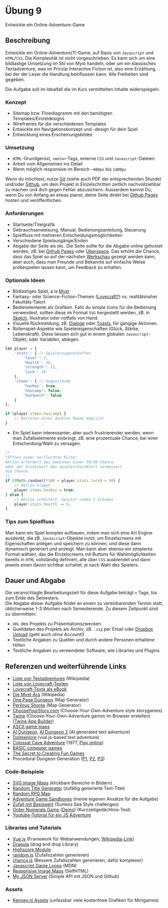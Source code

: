 # Übung 9

Entwickle ein Online-Adventure-Game


## Beschreibung

Entwickle ein Online-Adventure(?)-Game, auf Basis von `Javascript` und `HTML`/`CSS`. Die Komplexität ist nicht vorgeschrieben. Es kann sich um eine bildlastige Umsetzung im Stil von Myst handeln, oder um ein klassisches Textadventure, was im Prinzip Interactive Fiction ist, also eine Erzählung, bei der der Leser die Handlung beinflussen kann. Alle Freiheiten sind gegeben. 

Die Aufgabe soll im Idealfall die im Kurs vermittelten Inhalte widerspiegeln.

### Konzept

- Sitemap bzw. Flowdiagramm mit den benötigten Templates/Einzeldesigns
- Wireframes für die verschiedenen Templates
- Entwickle ein Navigationskonzept und -design für dein Spiel
- Entwicklung eines Erscheinungsbildes

### Umsetzung

- `HTML`-Grundgerüst, `<meta>`-Tags, externe `CSS` und `Javascript`-Dateien
- Arbeit vom Allgemeinen ins Detail
- Wenn möglich responsive im Bereich `~400px` bis `1400px`

Wenn du möchtest, nutze [Git](https://git-scm.com/) (siehe auch PDF der entsprechenden Stunde) und/oder [Github](https://github.com/), um dein Projekt in Einzelschritten zeitlich nachvollziehbar zu machen und dich gegen Fehler abzusichern. Ausserdem kannst Du, wenn Du von Anfang an etwas planst, deine Seite direkt bei [Github Pages](https://pages.github.com/) hosten und veröffentlichen.

### Anforderungen

- Startseite/Titelgrafik
- Gebrauchsanweisung, Manual, Bedienungsanleitung, Steuerung
- Spielfluss mit mehreren Entscheidungsmöglichkeiten
- Verschiedene Spielausgänge/Enden
- Abgabe der Seite als `URL`. Die Seite sollte für die Abgabe online gehostet werden, zB. bei [Github Pages](https://pages.github.com/) oder [Uberspace](https://uberspace.de/de/). Das erhöht die Chance, dass das Spiel so auf der nächsten [Werkschau](http://diewerkschaumannheim.de/) gezeigt werden kann, aber auch, dass man Freunde und Bekannte auf einfache Weise probespielen lassen kann, um Feedback zu erhalten.

### Optionale Ideen

- Bildlastiges Spiel, à la [Myst](https://de.wikipedia.org/wiki/Myst#Myst)
- Fantasy- oder Science-Fiction-Themen ([Lovecraft?](https://en.wikisource.org/wiki/Author:Howard_Phillips_Lovecraft#Short_stories)) vs. realitätsnaher Fakultäts-Tatort
- Bedienelemente als Grafiken. Falls du simple Icons für die Bedienung verwendest, sollten diese im Format `SVG` hergestellt werden, zB. in [Sketch](https://www.sketch.com/store/edu/), Illustrator oder notfalls von Hand.
- Visuelle Rückmeldung, zB. [Dialoge](https://developer.mozilla.org/de/docs/Web/HTML/Element/dialog) oder [Toasts](https://codepen.io/kipp0/pen/pPNrrj), für gängige Aktionen.
- Rollenspiel-Aspekte wie Spielereigenschaften (Glück, Stärke, Lebenskraft). Diese liessen sich gut in einem globalen `Javascript`-Objekt, oder Variablen, ablegen.

```javascript
let player = {
	'stats': { // Spielereigenschaften
		'level': 2,
		'health': 25,
		'strength': 15,
		'luck': 10
	},
	'items': { // Gegenstände
		'hasKey': true,
		'hasLamp': false,
		'hasSword': false
	}
};

if (player.items.hasLamp) {
	// Betreten eines dunklen Raums möglich?
}
```

- Ein Spiel kann interessanter, aber auch frustrierender werden, wenn man Zufallselemente einbringt, zB. eine prozentuale Chance, bei einer Entscheidung/Wahl zu versagen.

```javascript
/*
"Öffnen einer verfluchten Kiste"
Aktion erfordert das Gewinnen einer 50/50-Chance,
aber der Glückswert des Spielercharakters verbessert
die Chance.
*/
if ((Math.random()*100 + player.stats.luck) > 50) {
	// Aktion klappt
	player.items.hasKey = true;
} else {
	// Aktion scheitert, Spieler nimmt 5 Schaden
	player.stats.health -= 5;
}
```

### Tips zum Spielfluss

Man kann ein Spiel komplex aufbauen, indem man sich eine Art Engine ausdenkt, die zB. `Javascript`-Objekte nutzt, um Einzelscreens mit Eigenschaften anlegen und speichern zu können, und diese dann dynamisch generiert und anzeigt.
Man kann aber ebenso ein simpleres Format wählen, das die Einzelscreens mit Buttons für Wahlmöglichkeiten bereits in `HTML` vollständig definiert, alle über `CSS` ausblendet und dann jeweils einen davon sichtbar schaltet, je nach Wahl des Spielers.

## Dauer und Abgabe

Die veranschlagte Bearbeitungszeit für diese Aufgabe beträgt `n` Tage, bis zum Ende des Semesters.  
Die Abgabe dieser Aufgabe findet an einem zu vereinbarenden Termin statt, üblicherweise 1-3 Wochen nach Semesterende. Zu diesem Zeitpunkt sind zu übermitteln:

- `URL` des Projekts zu Präsentationszwecken
- Quelldaten des Projekts als Archiv, zB. `.zip` per Email oder [Dropbox Upload](http://arnorichter.de/hsma/abgabe/) (geht auch ohne Account!)
- Textliche Angaben zu Quellen und durch andere Personen erhaltene Hilfen
- Textliche Angaben zu verwendeter Software, wie Libraries und Plugins

## Referenzen und weiterführende Links

- [Liste von Textadventures](https://de.wikipedia.org/wiki/Liste_von_Textadventures) (Wikipedia)
- [Liste von Lovecraft-Texten](https://en.wikisource.org/wiki/Author:Howard_Phillips_Lovecraft#Short_stories)
- [Lovecraft-Texte als eBook](https://www.kotzendes-einhorn.de/blog/2018-10/the-complete-works-of-h-p-lovecraft-als-gratis-e-book/)
- [Die Myst-Ära](https://de.wikipedia.org/wiki/Adventure#Die_Myst-%C3%84ra) (Wikipedia)
- [One Page Dungeon](https://watabou.itch.io/one-page-dungeon) (Map Generator)
- [Perilous Shores](https://watabou.itch.io/perilous-shores) (Map Generator)
- [ChooseYourStory.com](http://chooseyourstory.com/) (Choose-Your-Own-Adventure style storygames)
- [Twine](https://twinery.org) (Choose-Your-Own-Adventure games im Browser erstellen) ([Twine App Builder](https://github.com/lazerwalker/twine-app-builder))
- [ASCII game maps](https://github.com/notimetoplay/ascii-mapper)
- [AI Dungeon](http://ai-adventure.appspot.com/), [AI Dungeon 2](https://play.aidungeon.io/) (AI generated text adventure)
- [Dolmenlore](https://mass-driver.com/dolmenlore) (vue.js-based text adventure)
- [Colossal Cave Adventure](https://en.wikipedia.org/wiki/Colossal_Cave_Adventure) (1977, [Play online](https://quuxplusone.github.io/Advent/play.html))
- [BASIC computer games](https://github.com/coding-horror/basic-computer-games)
- [The Secret to Creating Fun Games](https://gist.github.com/polm/05db396cf08b9ec2a81c)
- Procedural Dungeon Generation ([P1](https://github.com/adonaac/blog/issues/1), [P2](https://github.com/adonaac/blog/issues/7), [P3](https://github.com/adonaac/blog/issues/47))

### Code-Beispiele

- [SVG Image Maps](https://gist.github.com/oelna/1efd149dcb9ea0fa8b526a44ff108446) (klickbare Bereiche in Bildern)
- [Random Title Generator](https://gist.github.com/oelna/d85427f6704c2904f537bfec62ca79ec) (zufällig generierte Text-Titel)
- [Random RPG Map](https://github.com/oelna/random-rpg-map)
- [Adventure Game Sandboxes](https://github.com/oelna/javascript-adventures) (meine eigenen Ansätze für die Aufgabe)
- [Zufall mit Basiswert](https://gist.github.com/oelna/93f702533df27944ca6288e48de780c1) (Sunless Sea Style challenges)
- [Order Numerals Game](https://github.com/oelna/order-numerals-game) ([Demo](https://oelna.github.io/order-numerals-game/)) (Kurzzeitgedächtnis-Test)
- [Youtube-Tutorial für ein JS Adventure](https://www.youtube.com/watch?v=R1S_NhKkvGA)

### Libraries und Tutorials

- [Vue.js](https://vuejs.org/) (Framework für Webanwendungen, [Wikipedia-Link](https://de.wikipedia.org/wiki/Vue.js))
- [Dragula](https://bevacqua.github.io/dragula/) (drag and drop Library)
- [Highscore Module](https://gist.github.com/oelna/e2c2b3be7ab2721392e102d1aaff15e8)
- [random.js](https://github.com/oelna/random.js) (Zufallszahlen generieren)
- [chance.js](https://github.com/chancejs/chancejs) (Bessere Zufallszahlen generieren, dafür komplexer)
- [Javascript Game Loops](https://developer.mozilla.org/en-US/docs/Games/Anatomy) (MDN)
- [Responsive Image Maps](https://wiki.selfhtml.org/wiki/SVG/Tutorials/responsive_Imagemaps) (SelfHTML)
- [My JSON Server](https://my-json-server.typicode.com/) (Simple API mit JSON und Github)

### Assets

- [Kenney.nl Assets](https://kenney.nl/assets) (unfassbar viele kostenfreie Grafiken für Minigames)
